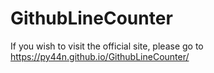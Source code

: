 # GithubLineCounter
If you wish to visit the official site, please go to https://py44n.github.io/GithubLineCounter/
